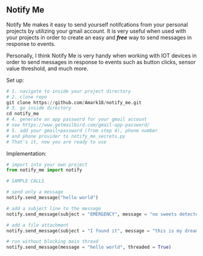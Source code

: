 ## Notify Me
Notify Me makes it easy to send yourself notifcations from your personal projects by utilizing your gmail account. It is very useful when used with your projects in order to create an easy and ***free*** way to send messages in response to events.

Personally, I think Notify Me is very handy when working with IOT devices in order to send messages in response to events such as button clicks, sensor value threshold, and much more. 

Set up:
```python
# 1. navigate to inside your project directory
# 2. clone repo
git clone https://github.com/Amark18/notify_me.git
# 3. go inside directory
cd notify_me
# 4. generate an app password for your gmail account 
# see https://www.getmailbird.com/gmail-app-password/
# 5. add your gmail+password (from step 4), phone number
# and phone provider to notify_me_secrets.py
# That's it, now you are ready to use
```

Implementation:
```python
# import into your own project
from notify_me import notify

# SAMPLE CALLS

# send only a message
notify.send_message("hello world")

# add a subject line to the message
notify.send_message(subject = "EMERGENCY", message = "no sweets detected in fridge!")

# add a file attachment
notify.send_message(subject = "I found it", message = "this is my dream car", file_attachment = "path_to_car_file")

# run without blocking main thread
notify.send_message(message = "hello world", threaded = True)
```
